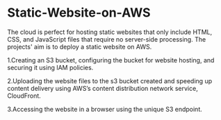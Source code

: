 # Static-Website-on-AWS

The cloud is perfect for hosting static websites that only include HTML, CSS, and JavaScript files that require no server-side processing. The projects' aim is to deploy a static website on AWS.

1.Creating an S3 bucket, configuring the bucket for website hosting, and securing it using IAM policies.

2.Uploading the website files to the s3 bucket created and speeding up content delivery using AWS’s content distribution network service, CloudFront.

3.Accessing the website in a browser using the unique S3 endpoint.
